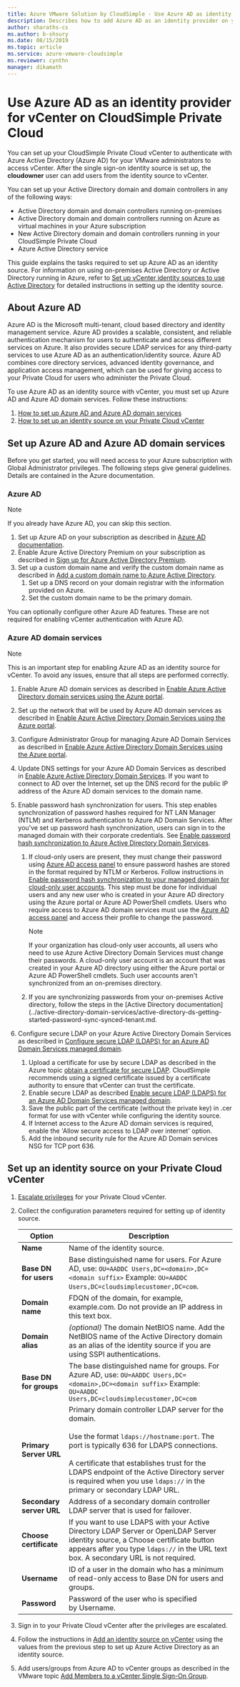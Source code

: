 ```yaml
--- 
title: Azure VMware Solution by CloudSimple - Use Azure AD as identity source on Private Cloud 
description: Describes how to add Azure AD as an identity provider on your CloudSimple Private Cloud to authenticate users accessing CloudSimple from Azure
author: sharaths-cs 
ms.author: b-shsury 
ms.date: 08/15/2019 
ms.topic: article 
ms.service: azure-vmware-cloudsimple 
ms.reviewer: cynthn 
manager: dikamath 
---
```

# Use Azure AD as an identity provider for vCenter on CloudSimple Private Cloud

You can set up your CloudSimple Private Cloud vCenter to authenticate with Azure Active Directory (Azure AD) for your VMware administrators to access vCenter. After the single sign-on identity source is set up, the **cloudowner** user can add users from the identity source to vCenter.  

You can set up your Active Directory domain and domain controllers in any of the following ways:

* Active Directory domain and domain controllers running on-premises
* Active Directory domain and domain controllers running on Azure as virtual machines in your Azure subscription
* New Active Directory domain and domain controllers running in your CloudSimple Private Cloud
* Azure Active Directory service

This guide explains the tasks required to set up Azure AD as an identity source.  For information on using on-premises Active Directory or Active Directory running in Azure, refer to [Set up vCenter identity sources to use Active Directory](set-vcenter-identity.md) for detailed instructions in setting up the identity source.

## About Azure AD

Azure AD is the Microsoft multi-tenant, cloud based directory and identity management service.  Azure AD provides a scalable, consistent, and reliable authentication mechanism for users to authenticate and access different services on Azure.  It also provides secure LDAP services for any third-party services to use Azure AD as an authentication/identity source.  Azure AD combines core directory services, advanced identity governance, and application access management, which can be used for giving access to your  Private Cloud for users who administer the Private Cloud.

To use Azure AD as an identity source with vCenter, you must set up Azure AD and Azure AD domain services. Follow these instructions:

1. [How to set up Azure AD and Azure AD domain services](#set-up-azure-ad-and-azure-ad-domain-services)
2. [How to set up an identity source on your Private Cloud vCenter](#set-up-an-identity-source-on-your-private-cloud-vcenter)

## Set up Azure AD and Azure AD domain services

Before you get started, you will need access to your Azure subscription with Global Administrator privileges.  The following steps give general guidelines. Details are contained in the Azure documentation.

### Azure AD

> [!NOTE]
> If you already have Azure AD, you can skip this section.

1. Set up Azure AD on your subscription as described in  [Azure AD documentation](../active-directory/fundamentals/get-started-azure-ad.md).
2. Enable Azure Active Directory Premium on your subscription as described in [Sign up for Azure Active Directory Premium](../active-directory/fundamentals/active-directory-get-started-premium.md).
3. Set up a custom domain name and verify the custom domain name as described in [Add a custom domain name to Azure Active Directory](../active-directory/fundamentals/add-custom-domain.md).
    1. Set up a DNS record on your domain registrar with the information provided on Azure.
    2. Set the custom domain name to be the primary domain.

You can optionally configure other Azure AD features.  These are not required for enabling vCenter authentication with Azure AD.

### Azure AD domain services

> [!NOTE]
> This is an important step for enabling Azure AD as an identity source for vCenter.  To avoid any issues, ensure that all steps are performed correctly.

1. Enable Azure AD domain services as described in [Enable Azure Active Directory domain services using the Azure portal](../active-directory-domain-services/active-directory-ds-getting-started.md).
2. Set up the network that will be used by Azure AD domain services as described in [Enable Azure Active Directory Domain Services using the Azure portal](../active-directory-domain-services/active-directory-ds-getting-started-network.md).
3. Configure Administrator Group for managing Azure AD Domain Services as described in [Enable Azure Active Directory Domain Services using the Azure portal](../active-directory-domain-services/active-directory-ds-getting-started-admingroup.md).
4. Update DNS settings for your Azure AD Domain Services as described in [Enable Azure Active Directory Domain Services](../active-directory-domain-services/active-directory-ds-getting-started-dns.md).  If you want to connect to AD over the Internet, set up the DNS record for the public IP address of the Azure AD domain services to the domain name.
5. Enable password hash synchronization for users.  This step enables synchronization of password hashes required for NT LAN Manager (NTLM) and Kerberos authentication to Azure AD Domain Services. After you've set up password hash synchronization, users can sign in to the managed domain with their corporate credentials. See [Enable password hash synchronization to Azure Active Directory Domain Services](../active-directory-domain-services/active-directory-ds-getting-started-password-sync.md).
    1. If cloud-only users are present, they must change their password using <a href="http://myapps.microsoft.com/" target="_blank">Azure AD access panel</a> to ensure password hashes are stored in the format required by NTLM or Kerberos.  Follow instructions in [Enable password hash synchronization to your managed domain for cloud-only user accounts](../active-directory-domain-services/active-directory-ds-getting-started-password-sync.md#task-5-enable-password-hash-synchronization-to-your-managed-domain-for-cloud-only-user-accounts).  This step must be done for individual users and any new user who is created in your Azure AD directory using the Azure portal or Azure AD PowerShell cmdlets. Users who require access to Azure AD domain services must use the <a href="http://myapps.microsoft.com/" target="_blank">Azure AD access panel</a> and access their profile to change the password.

        > [!NOTE]
        > If your organization has cloud-only user accounts, all users who need to use Azure Active Directory Domain Services must change their passwords. A cloud-only user account is an account that was created in your Azure AD directory using either the Azure portal or Azure AD PowerShell cmdlets. Such user accounts aren't synchronized from an on-premises directory.

    2. If you are synchronizing passwords from your on-premises Active directory, follow the steps in the [Active Directory documentation](../active-directory-domain-services/active-directory-ds-getting-started-password-sync-synced-tenant.md.

6.  Configure secure LDAP on your Azure Active Directory Domain Services as described in [Configure secure LDAP (LDAPS) for an Azure AD Domain Services managed domain](../active-directory-domain-services/active-directory-ds-admin-guide-configure-secure-ldap.md).
    1. Upload a certificate for use by secure LDAP as described in the Azure topic [obtain a certificate for secure LDAP](../active-directory-domain-services/configure-ldaps.md#task-1---obtain-a-certificate-for-secure-ldap).  CloudSimple recommends using a signed certificate issued by a certificate authority to ensure that vCenter can trust the certificate.
    2. Enable secure LDAP as described [Enable secure LDAP (LDAPS) for an Azure AD Domain Services managed domain](../active-directory-domain-services/active-directory-ds-admin-guide-configure-secure-ldap-enable-ldaps.md).
    3. Save the public part of the certificate (without the private key) in .cer format for use with vCenter while configuring the identity source.
    4. If Internet access to the Azure AD domain services is required, enable the 'Allow secure access to LDAP over internet' option.
    5. Add the inbound security rule for the Azure AD Domain services NSG for TCP port 636.

## Set up an identity source on your Private Cloud vCenter

1. [Escalate privileges](escalate-private-cloud-privileges.md) for your Private Cloud vCenter.
2. Collect the configuration parameters required for setting up of identity source.

    | **Option** | **Description** |
    |------------|-----------------|
    | **Name** | Name of the identity source. |
    | **Base DN for users** | Base distinguished name for users.  For Azure AD, use: `OU=AADDC Users,DC=<domain>,DC=<domain suffix>`  Example: `OU=AADDC Users,DC=cloudsimplecustomer,DC=com`.|
    | **Domain name** | FDQN of the domain, for example, example.com. Do not provide an IP address in this text box. |
    | **Domain alias** | *(optional)* The domain NetBIOS name. Add the NetBIOS name of the Active Directory domain as an alias of the identity source if you are using SSPI authentications. |
    | **Base DN for groups** | The base distinguished name for groups. For Azure AD, use: `OU=AADDC Users,DC=<domain>,DC=<domain suffix>`  Example: `OU=AADDC Users,DC=cloudsimplecustomer,DC=com`|
    | **Primary Server URL** | Primary domain controller LDAP server for the domain.<br><br>Use the format `ldaps://hostname:port`. The port is typically 636 for LDAPS connections. <br><br>A certificate that establishes trust for the LDAPS endpoint of the Active Directory server is required when you use `ldaps://` in the primary or secondary LDAP URL. |
    | **Secondary server URL** | Address of a secondary domain controller LDAP server that is used for failover. |
    | **Choose certificate** | If you want to use LDAPS with your Active Directory LDAP Server or OpenLDAP Server identity source, a Choose certificate button appears after you type `ldaps://` in the URL text box. A secondary URL is not required. |
    | **Username** | ID of a user in the domain who has a minimum of read-only access to Base DN for users and groups. |
    | **Password** | Password of the user who is specified by Username. |

3. Sign in to your Private Cloud vCenter after the privileges are escalated.
4. Follow the instructions in [Add an identity source on vCenter](set-vcenter-identity.md#add-an-identity-source-on-vcenter) using the values from the previous step to set up Azure Active Directory as an identity source.
5. Add users/groups from Azure AD to vCenter groups as described in the VMware topic <a href="https://docs.vmware.com/en/VMware-vSphere/5.5/com.vmware.vsphere.security.doc/GUID-CDEA6F32-7581-4615-8572-E0B44C11D80D.html" target="_blank">Add Members to a vCenter Single Sign-On Group</a>.
